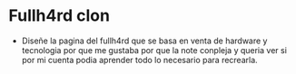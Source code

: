 # Fullh4rd clon
- Diseñe la pagina del fullh4rd que se basa en venta de hardware y tecnologia por que me gustaba por que la note conpleja y queria ver si por mi cuenta podia aprender todo lo necesario para recrearla.
